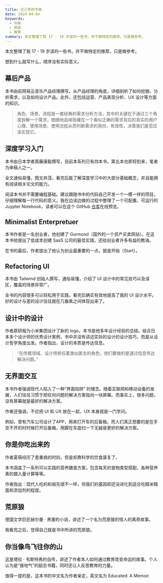```yaml
---
title: 近三年的书单
date: 2024-04-04
keywords:
  - 书单
  - 阅读
  - 推荐
summary: 本文整理了我 17 - 19 岁读的一些书，并不做特定的推荐，只是做参考。
---
```



本文整理了我 17 - 19 岁读的一些书，并不做特定的推荐，只是做参考。

想到什么就写什么，顺序没有实际意义。

## 幕后产品

本书由前网易云音乐产品经理撰写。从产品经理的角度，详细剖析了如何挖掘、分析需求，以及如何设计产品。此外，还包括运营、产品表现分析、UX 设计等方面的知识。
> 角色、场景、流程是一套经典的需求分析方法，其中的关键在于通过三个角度拆解一个需求，细细地品味隐藏在一个看似正确的需求背后的真实的用户心理、使用场景、使用流程从而判断需求的真份、有效性，决策我们是否应该实现它。

## 深度学习入门

本书由日本学者斋藤康毅撰写，目前本系列已有四本书。第五本也即将到来，笔者为审稿人之一。

全文通俗易懂，图文并茂，看完后能了解深度学习中的大部分基础概念，并且能拥有阅读相关论文的能力。

阅读本书并不需要编程基础。建议跟随书中的代码自己开发一个一模一样的项目，仔细理解每一行代码的意义。我在边读边做的过程中整理了一个可配置、可运行的 Juypter Notebook，读者可以在这个 GitHub [仓库](https://github.com/RiverTwilight/Awesome-Machine-Learning-Playground)在线预览。

## Minimalist Enterpretuer

本书作者是一名创业者，他创建了 Gurmond（国外的一个资产买卖网站）。在这本书他提出了低成本创建 SaaS 公司的最佳实践，还给创业者许多有益的教诲。

在书的最后，作者提出了他认为创业最重要的一点，就是开始（Start）。

## Refactoring UI

本书由 Tailwind 创始人撰写，通俗易懂，介绍了 UI 设计中的常见技巧以及误区，覆盖的场景非常广。

全书的内容很多可以轻松用于实践，看完后确实有效地提高了我的 UI 设计水平。好的设计与差的设计往往就在几像素之间体现出来了。

## 设计中的设计

作者原研哉为小米集团设计了新的 logo。本书是他多年设计经验的总结。结合日本多个设计师的优秀设计案例，书中并没有讲述实际的设计的设计技巧，而是从设计哲学角度出发。作者指出，设计的本质是传达信息。
> “在传媒领域，设计师担任着类似医生的角色，他们要做的是通过信息传达解决问题。”

## 无界面交互

本书作者强调现代人陷入了一种“界面陷阱” 的理念。随着互联网和移动设备的发展，人们往往习惯于把任何问题的解决方案指向一块屏幕。而事实上，很多问题，没有屏幕就是最好的解决方案。

作者还强调，不应把 UI 和 UX 放在一起，UX 本身就是一门学问。

例如，曾有汽车公司设计了APP，用来打开车的后备箱。而人们真正想要的是在手空不开的时时候打开后备箱，用脚在车底扫一下无疑是更好的解决方案。

## 你是你吃出来的

作者夏萌经历了患重病的时刻，但是却靠科学的饮食康复了。

本书涵盖了一系列可以实践的营养膳食方案，包含每天的食物类型搭配、各种营养素的摄入量计算等等。

作者指出：现代人吃的和祖先很不一样，但我们的基因却还没进化到适合吃精米精面和添加剂的程度。

## 荒原狼

德国文学巨匠赫尔曼 · 黑塞的小说，讲述了一个名为荒原狼的怪人的离奇故事。

我看完之后，觉得自己就是书中所讲的荒原狼。

## 你当像鸟飞往你的山

这是塔拉 · 韦斯特弗的自传，讲述了作者本人如何通过教育改变命运的故事。个人认为是“接地气”的励志书籍，同时还让人反思教育的力量。

值得一提的是，这本书的中文名为作者亲定，英文名为 Educated: A Memoir.
